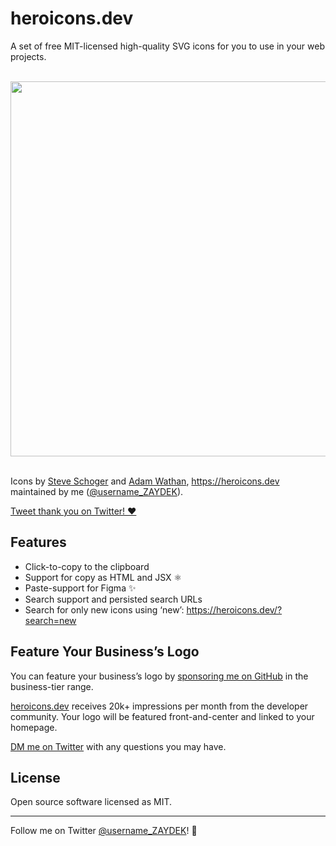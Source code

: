 # heroicons.dev

A set of free MIT-licensed high-quality SVG icons for you to use in your web projects.

<br>
<div align="center">
	<img src="https://heroicons.dev/social.png" width="600">
</div>
<br>

Icons by [Steve Schoger](https://twitter.com/steveschoger) and [Adam Wathan](https://twitter.com/adamwathan), https://heroicons.dev maintained by me ([@username_ZAYDEK](https://twitter.com/username_ZAYDEK)).

[Tweet thank you on Twitter! ❤️](https://twitter.com/intent/tweet?text=Thanks%20@steveschoger,%20@adamwathan,%20and%20@username_ZAYDEK%20for%20Heroicons!%20%F0%9F%A4%A9&url=https://heroicons.dev)

## Features

- Click-to-copy to the clipboard
- Support for copy as HTML and JSX ⚛️
- Paste-support for Figma ✨
- Search support and persisted search URLs
- Search for only new icons using ‘new’: https://heroicons.dev/?search=new

## Feature Your Business’s Logo

You can feature your business’s logo by [sponsoring me on GitHub](https://github.com/sponsors/codex-zaydek) in the business-tier range.

[heroicons.dev](https://heroicons.dev) receives 20k+ impressions per month from the developer community. Your logo will be featured front-and-center and linked to your homepage.

[DM me on Twitter](https://twitter.com/messages/compose?recipient_id=899350210064687105) with any questions you may have.

<!--

## Disable Ads

You can disable ads by [sponsoring me on GitHub](https://github.com/sponsors/codex-zaydek) in the individual-tier range.

Once you become a sponsor, I’ll add you to the source code so you may disable ads with your GitHub username. If you just sponsored me, allow me up to a day to update the site. 😊

Once I’ve added you to the site, click ‘Are you a GitHub Sponsor? Click here.’ and enter your GitHub username. On refresh, ad scripts will be invalidated for you. 🤗

-->

<!--

## Links

- [Open in GitHub](https://github.com/tailwindlabs/heroicons/)
- [Open in Figma](https://www.figma.com/file/vfjBXrSSOCgmVEX5fdvV4L)
- [Tweet thank you on Twitter!](https://twitter.com/intent/tweet?text=Thanks%20@steveschoger,%20@adamwathan,%20and%20@username_ZAYDEK%20for%20Heroicons!%20%F0%9F%A4%A9&url=https://heroicons.dev)
- [Sponsor **@codex-zaydek**!](https://github.com/sponsors/codex-zaydek)

-->

## License

Open source software licensed as MIT.

---

Follow me on Twitter [@username_ZAYDEK](https://twitter.com/username_ZAYDEK)! 🖖
